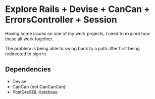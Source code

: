 # Explore Rails + Devise + CanCan + ErrorsController + Session

Having some issues on one of my work projects, I need to explore how
these all work together.

The problem is being able to swing back to a path after first being
redirected to sign in.

## Dependencies

* Devise
* CanCan (not CanCanCan)
* PostGreSQL database

